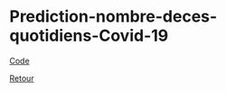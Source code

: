 # Prediction-nombre-deces-quotidiens-Covid-19

[Code](https://github.com/ThibaultLanthiez/Prediction-issue-matchs-foot/blob/main/Projet_1_Classification_Odds_Football_leagues.ipynb)

[Retour](https://github.com/ThibaultLanthiez/Portfolio)
